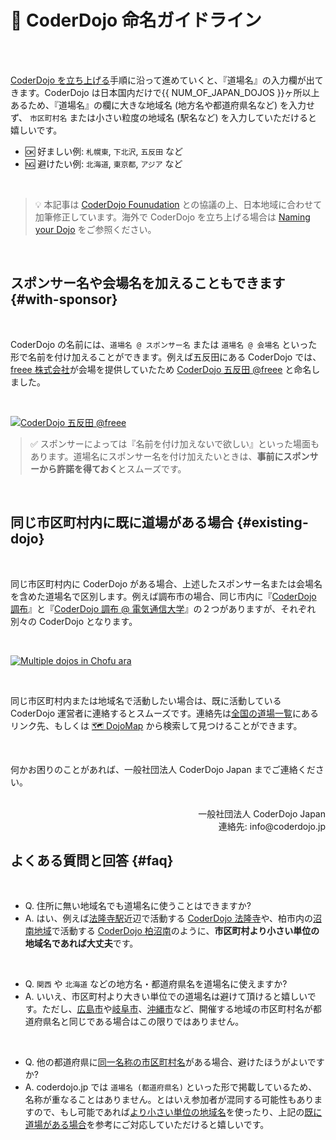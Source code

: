 # 💭 CoderDojo 命名ガイドライン

<br><br>

[CoderDojo を立ち上げる](/kata#startup)手順に沿って進めていくと、『道場名』の入力欄が出てきます。CoderDojo は日本国内だけで{{ NUM_OF_JAPAN_DOJOS }}ヶ所以上あるため、『道場名』の欄に大きな地域名 (地方名や都道府県名など) を入力せず、 `市区町村名` または小さい粒度の地域名 (駅名など) を入力していただけると嬉しいです。

- 🆗 好ましい例: `札幌東`, `下北沢`, `五反田` など
- 🆖 避けたい例: `北海道`, `東京都`, `アジア` など

<br>

> 💡 本記事は [CoderDojo Founudation](https://coderdojo.com/foundation/) との協議の上、日本地域に合わせて加筆修正しています。海外で CoderDojo を立ち上げる場合は [Naming your Dojo](https://help.coderdojo.com/cdkb/s/article/Naming-your-Dojo) をご参照ください。

<br>

## スポンサー名や会場名を加えることもできます {#with-sponsor}

<br>

CoderDojo の名前には、`道場名 @ スポンサー名` または `道場名 @ 会場名` といった形で名前を付け加えることができます。例えば五反田にある CoderDojo では、[freee 株式会社](https://www.freee.co.jp/)が会場を提供していたため [CoderDojo 五反田 @freee](https://coderdojo-gotanda.doorkeeper.jp/events/103000) と命名しました。

<br>

[![CoderDojo 五反田 @freee](/img/coderdojo-gotanda-at-freee.jpg)](https://coderdojo-gotanda.doorkeeper.jp/events/104292)

<blockquote style='margin-left: 16px;'>
  ✅ スポンサーによっては『名前を付け加えないで欲しい』といった場面もあります。道場名にスポンサー名を付け加えたいときは、<strong>事前にスポンサーから許諾を得ておく</strong>とスムーズです。
</blockquote>

<br>


## 同じ市区町村内に既に道場がある場合 {#existing-dojo}

<br>

同じ市区町村内に CoderDojo がある場合、上述したスポンサー名または会場名を含めた道場名で区別します。例えば調布市の場合、同じ市内に『[CoderDojo 調布](https://coderdojochofu.hatenablog.jp/)』と『[CoderDojo 調布 @ 電気通信大学](https://volunteer-r.connpass.com/)』の２つがありますが、それぞれ別々の CoderDojo となります。

<br>

[![Multiple dojos in Chofu ara](/img/coderdojos-in-chofu.png)](/#dojos)

<br>

<!--同様にして、渋谷区内にも『[CoderDojo 渋谷](https://coderdojoshibuya.connpass.com/)』と『[CoderDojo 渋谷@みらい区](https://peatix.com/group/7202018)』がありますが、それぞれ別々のチームによって運営されています。-->

同じ市区町村内または地域名で活動したい場合は、既に活動している CoderDojo 運営者に連絡するとスムーズです。連絡先は[全国の道場一覧](/#dojos)にあるリンク先、もしくは [🗺 DojoMap](https://map.coderdojo.jp/) から検索して見つけることができます。

<br>

何かお困りのことがあれば、一般社団法人 CoderDojo Japan までご連絡ください。

<br>

<div align="right">
一般社団法人 CoderDojo Japan<br>
連絡先: info@coderdojo.jp
</div>

## よくある質問と回答 {#faq}

<br>

- Q. 住所に無い地域名でも道場名に使うことはできますか?
- A. はい、例えば[法隆寺駅](https://ja.wikipedia.org/wiki/法隆寺駅)近辺で活動する [CoderDojo 法隆寺](https://zen.coderdojo.com/dojos/jp/nai4-liang2-xian4-sheng1-ju1-jun4-sheng1-ju1-jun4/horyujinararohasuraiburar)や、柏市内の[沼南地域](https://ja.wikipedia.org/wiki/%E6%B2%BC%E5%8D%97%E7%94%BA)で活動する [CoderDojo 柏沼南](https://www.facebook.com/CoderDojoKashiwaShounan/)のように、**市区町村より小さい単位の地域名であれば大丈夫**です。

<br>

- Q. `関西` や `北海道` などの地方名・都道府県名を道場名に使えますか?
- A. いいえ、市区町村より大きい単位での道場名は避けて頂けると嬉しいです。ただし、[広島市](http://www.city.hiroshima.lg.jp/)や[岐阜市](https://www.city.gifu.lg.jp/)、[沖縄市](https://www.city.okinawa.okinawa.jp/)など、開催する地域の市区町村名が都道府県名と同じである場合はこの限りではありません。

<br>

- Q. 他の都道府県に[同一名称の市区町村名](https://ja.wikipedia.org/wiki/同一名称の市区町村一覧)がある場合、避けたほうがよいですか?
- A. coderdojo.jp では `道場名 (都道府県名)` といった形で掲載しているため、名称が重なることはありません。とはいえ参加者が混同する可能性もありますので、もし可能であれば[より小さい単位の地域名](#faq)を使ったり、上記の[既に道場がある場合](#existing-dojo)を参考にご対応していただけると嬉しいです。



